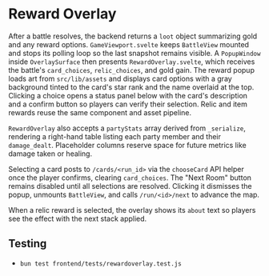# Reward Overlay

After a battle resolves, the backend returns a `loot` object summarizing gold and any reward options. `GameViewport.svelte` keeps `BattleView` mounted and stops its polling loop so the last snapshot remains visible. A `PopupWindow` inside `OverlaySurface` then presents `RewardOverlay.svelte`, which receives the battle's `card_choices`, `relic_choices`, and gold gain. The reward popup loads art from `src/lib/assets` and displays card options with a gray background tinted to the card's star rank and the name overlaid at the top. Clicking a choice opens a status panel below with the card's description and a confirm button so players can verify their selection. Relic and item rewards reuse the same component and asset pipeline.

`RewardOverlay` also accepts a `partyStats` array derived from `_serialize`, rendering a right-hand table listing each party member and their `damage_dealt`. Placeholder columns reserve space for future metrics like damage taken or healing.

Selecting a card posts to `/cards/<run_id>` via the `chooseCard` API helper once the player confirms, clearing `card_choices`. The "Next Room" button remains disabled until all selections are resolved. Clicking it dismisses the popup, unmounts `BattleView`, and calls `/run/<id>/next` to advance the map.

When a relic reward is selected, the overlay shows its `about` text so players
see the effect with the next stack applied.

## Testing
- `bun test frontend/tests/rewardoverlay.test.js`

